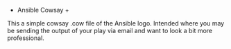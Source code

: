 + Ansible Cowsay +

This a simple cowsay .cow file of the Ansible logo.
Intended where you may be sending the output of your play via email and want
to look a bit more professional.
